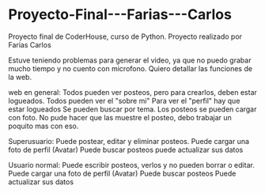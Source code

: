 # Proyecto-Final---Farias---Carlos
Proyecto final de CoderHouse, curso de Python.
Proyecto realizado por Farias Carlos

Estuve teniendo problemas para generar el video, ya que no puedo grabar mucho tiempo y no cuento con microfono.
Quiero detallar las funciones de la web.

web en general:
Todos pueden ver posteos, pero para crearlos, deben estar logueados.
Todos pueden ver el "sobre mi"
Para ver el "perfil" hay que estar logueados
Se pueden buscar por tema.
Los posteos se pueden cargar con foto. No pude hacer que las muestre el posteo, debo trabajar un poquito mas con eso.

Superusuario:
Puede postear, editar y eliminar posteos.
Puede cargar una foto de perfil (Avatar)
Puede buscar posteos
puede actualizar sus datos

Usuario normal:
Puede escribir posteos, verlos y no pueden borrar o editar.
Puede cargar una foto de perfil (Avatar)
Puede buscar posteos
Puede actualizar sus datos
